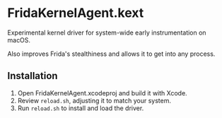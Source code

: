 # FridaKernelAgent.kext

Experimental kernel driver for system-wide early instrumentation on macOS.

Also improves Frida's stealthiness and allows it to get into any process.

## Installation

1. Open FridaKernelAgent.xcodeproj and build it with Xcode.
2. Review `reload.sh`, adjusting it to match your system.
3. Run `reload.sh` to install and load the driver.
